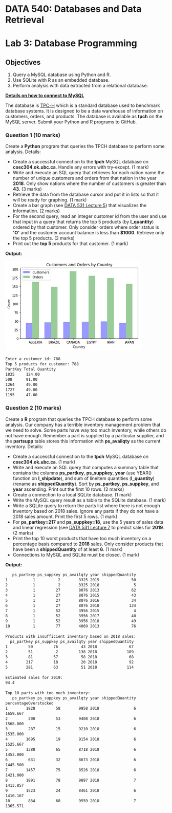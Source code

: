 # DATA 540: Databases and Data Retrieval
# Lab 3: Database Programming

## Objectives

1. Query a MySQL database using Python and R.
2. Use SQLite with R as an embedded database.
3. Perform analysis with data extracted from a relational database.

**[Details on how to connect to MySQL](../lab1/usemysql.md)**

The database is [TPC-H](http://www.tpc.org/tpch/) which is a standard database used to benchmark database systems. It is designed to be a data warehouse of information on customers, orders, and products. The database is available as **tpch** on the MySQL server.  Submit your Python and R programs to GitHub.

### Question 1 (10 marks)

Create a **Python** program that queries the TPCH database to perform some analysis. Details:

  * Create a successful connection to the **tpch** MySQL database on **cosc304.ok.ubc.ca**. Handle any errors with try-except. (1 mark)
  * Write and execute an SQL query that retrieves for each nation name the number of unique customers and orders from that nation in the year **2018**. Only show nations where the number of customers is greater than **43**. (3 marks)
  * Retrieve the data from the database cursor and put it in lists so that it will be ready for graphing. (1 mark)
  * Create a bar graph (see [DATA 531 Lecture 5](https://github.com/ubco-mds-2022/Data-531/blob/main/Lectures/Lecture5.ipynb)) that visualizes the information. (2 marks)
  * For the second query, read an integer customer id from the user and use that input in a query that returns the top 5 products (by **l_quantity**) ordered by that customer. Only consider orders where order status is **'O'** and the customer account balance is less than **$1000**. Retrieve only the top 5 products. (2 marks)
  * Print out the **top 5** products for that customer. (1 mark)
  
**Output:**

![Bar chart](img/q1_barchart.png)

```
Enter a customer id: 788
Top 5 products for customer: 788
PartKey	Total Quantity
1835 	 124.00
508 	 91.00
1264 	 49.00
1727 	 49.00
1195 	 47.00
```

### Question 2 (10 marks)

Create a **R** program that queries the TPCH database to perform some analysis. Our company has a terrible inventory management problem that we need to solve. Some parts have way too much inventory, while others do not have enough.  Remember a part is supplied by a particular supplier, and the **partsupp** table stores this information with **ps_availqty** as the current inventory. Details:

  * Create a successful connection to the **tpch** MySQL database on **cosc304.ok.ubc.ca**. (1 mark)
  * Write and execute an SQL query that computes a summary table that contains the columns **ps_partkey**, **ps_suppkey**, **year** (use YEAR() function on **l_shipdate**), and sum of lineitem quantities (**l_quantity**) (rename as **shippedQuantity**). Sort by **ps_partkey**, **ps_suppkey**, and **year** ascending. Print out the first 10 rows. (2 marks)
  * Create a connection to a local SQLite database. (1 mark)
  * Write the MySQL query result as a table to the SQLite database. (1 mark)
  * Write a SQLite query to return the parts list where there is not enough inventory based on 2018 sales. Ignore any parts if they do not have a 2018 sales amount. Print the first 5 rows. (1 mark)
  * For **ps_partkey=217** and **ps_suppkey=18**, use the 5 years of sales data and linear regression (see [DATA 531 Lecture 7](https://github.com/ubco-mds-2022/Data-531/blob/main/Lectures/Lecture7/Lecture7.ipynb) to predict sales for **2019**. (2 marks)
  * Print the top 10 worst products that have too much inventory on a percentage basis compared to **2018** sales. Only consider products that have been a **shippedQuantity** of at least **6**. (1 mark)
  * Connections to MySQL and SQLite must be closed. (1 mark)
  
**Output:**

```
   ps_partkey ps_suppkey ps_availqty year shippedQuantity
1           1          2        3325 2015              50
2           1          2        3325 2018               5
3           1         27        8076 2013              62
4           1         27        8076 2015              43
5           1         27        8076 2016              34
6           1         27        8076 2018             134
7           1         52        3956 2015               4
8           1         52        3956 2017              40
9           1         52        3956 2018              49
10          1         77        4069 2013              76

Products with insufficient inventory based on 2018 sales:
  ps_partkey ps_suppkey ps_availqty year shippedQuantity
1         50         76          43 2018              67
2         51          2         138 2018             189
3         81         57          58 2018              68
4        217         18          20 2018              92
5        281         63          51 2018             114

Estimated sales for 2019:
94.4 

Top 10 parts with too much inventory:
   ps_partkey ps_suppkey ps_availqty year shippedQuantity percentageOverstocked
1        1828         58        9958 2018               6              1659.667
2         200         53        9408 2018               6              1568.000
3         287         15        9210 2018               6              1535.000
4        1695         19        9154 2018               6              1525.667
5        1388         65        8718 2018               6              1453.000
6         631         32        8673 2018               6              1445.500
7        1457         75        8526 2018               6              1421.000
8        1891         78        9897 2018               7              1413.857
9        1523         24        8461 2018               6              1410.167
10        834         68        9559 2018               7              1365.571
```
